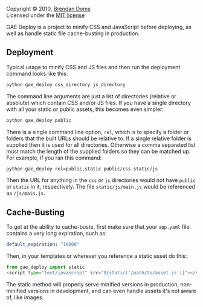 Copyright &copy; 2010, [Brendan Doms](http://www.bdoms.com/)  
Licensed under the [MIT license](http://www.opensource.org/licenses/MIT)


GAE Deploy is a project to minify CSS and JavaScript before deploying, as well as handle static file cache-busting in production.

## Deployment

Typical usage to minify CSS and JS files and then run the deployment command looks like this:

```bash
python gae_deploy css_directory js_directory
```

The command line arguments are just a list of directories (relative or absolute) which contain CSS and/or JS files.
If you have a single directory with all your static or public assets, this becomes even simpler:

```bash
python gae_deploy public
```

There is a single command line option, `rel`, which is to specify a folder or folders that the built URLs should be relative to.
If a single relative folder is supplied then it is used for all directories.
Otherwise a comma separated list must match the length of the supplied folders so they can be matched up.
For example, if you ran this command:

```bash
python gae_deploy rel=public,static public/css static/js
```

Then the URL for anything in the `css` or `js` directories would not have `public` or `static` in it, respectively. The file `static/js/main.js`
would be referenced as `/js/main.js`.

## Cache-Busting

To get at the ability to cache-buste, first make sure that your `app.yaml` file contains a very long expiration, such as:

```yaml
default_expiration: "1000d"
```

Then, in your templates or wherever you reference a static asset do this:

```python
from gae_deploy import static
<script type="text/javascript" src="${static('/path/to/asset.js')}"></script>
```

The static method will properly serve minified versions in production, non-minified versions in development, and can
even handle assets it's not aware of, like images.

